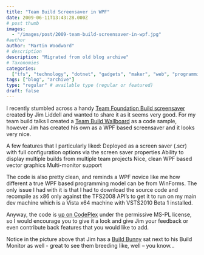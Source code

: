 ```yaml
---
title: "Team Build Screensaver in WPF"
date: 2009-06-11T13:43:28.000Z
# post thumb
images:
  - "/images/post/2009-team-build-screensaver-in-wpf.jpg"
#author
author: "Martin Woodward"
# description
description: "Migrated from old blog archive"
# Taxonomies
categories:
  ["tfs", "technology", "dotnet", "gadgets", "maker", "web", "programming"]
tags: ["blog", "archive"]
type: "regular" # available type (regular or featured)
draft: false
---
```


I recently stumbled across a handy [Team Foundation Build screensaver](http://teambuildscreensaver.codeplex.com/) created by Jim Liddell and wanted to share it as it seems very good. For my team build talks I created a [Team Build Wallboard](http://code.msdn.microsoft.com/buildwallboard) as a code sample, however Jim has created his own as a WPF based screensaver and it looks very nice.

A few features that I particularly liked: Deployed as a screen saver (.scr) with full configuration options via the screen saver properties Ability to display multiple builds from multiple team projects Nice, clean WPF based vector graphics Multi-monitor support

The code is also pretty clean, and reminds a WPF novice like me how different a true WPF based programming model can be from WinForms. The only issue I had with it is that I had to download the source code and recompile as x86 only against the TFS2008 API’s to get it to run on my main dev machine which is a Vista x64 machine with VSTS2010 Beta 1 installed.

Anyway, the code is [up on CodePlex](http://teambuildscreensaver.codeplex.com/) under the permissive MS-PL license, so I would encourage you to give it a look and give Jim your feedback or even contribute back features that you would like to add.

Notice in the picture above that Jim has a [Build Bunny](http://www.woodwardweb.com/gadgets/000434.html) sat next to his Build Monitor as well - great to see them breeding like, well – you know…
